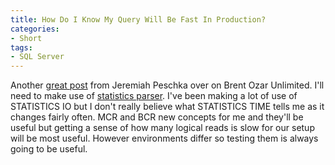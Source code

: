```yaml
---
title: How Do I Know My Query Will Be Fast In Production?
categories:
- Short
tags:
- SQL Server
---
```


Another 
[great post](http://www.brentozar.com/archive/2015/04/how-do-i-know-my-query-will-be-fast-in-production/) from Jeremiah Peschka over on Brent Ozar Unlimited. I'll need to make use of 
[statistics parser](http://statisticsparser.com). 
I've been making a lot of use of 
STATISTICS IO but I don't really believe what 
STATISTICS TIME tells me as it changes fairly often. 
MCR and BCR new concepts for me and they'll be useful but getting a sense of how many logical reads is slow for our setup will be most useful. However environments differ so testing them is always going to be useful.
